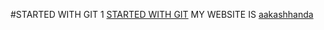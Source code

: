 #STARTED WITH GIT
1 [STARTED WITH GIT](IMG_1614.jpg)
MY WEBSITE IS [aakashhanda](www.aakashhanda.me)